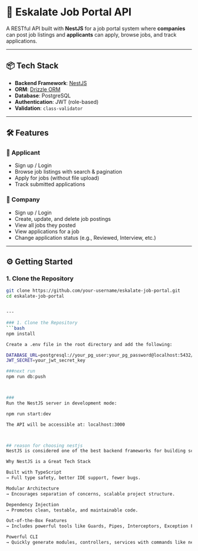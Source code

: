 # 🧠 Eskalate Job Portal API

A RESTful API built with **NestJS** for a job portal system where **companies** can post job listings and **applicants** can apply, browse jobs, and track applications.

---

## 📦 Tech Stack

- **Backend Framework**: [NestJS](https://nestjs.com)
- **ORM**: [Drizzle ORM](https://orm.drizzle.team/)
- **Database**: PostgreSQL
- **Authentication**: JWT (role-based)
- **Validation**: `class-validator`

---

## 🛠️ Features

### 👤 Applicant
- Sign up / Login
- Browse job listings with search & pagination
- Apply for jobs (without file upload)
- Track submitted applications

### 🏢 Company
- Sign up / Login
- Create, update, and delete job postings
- View all jobs they posted
- View applications for a job
- Change application status (e.g., Reviewed, Interview, etc.)

---

## ⚙️ Getting Started

### 1. Clone the Repository
```bash
git clone https://github.com/your-username/eskalate-job-portal.git
cd eskalate-job-portal


---

### 1. Clone the Repository
```bash
npm install

Create a .env file in the root directory and add the following:

DATABASE_URL=postgresql://your_pg_user:your_pg_password@localhost:5432/your_db_name
JWT_SECRET=your_jwt_secret_key

###next run 
npm run db:push



###
Run the NestJS server in development mode:

npm run start:dev

The API will be accessible at: localhost:3000



## reason for choosing nestjs 
NestJS is considered one of the best backend frameworks for building scalable, maintainable, and production-ready applications—especially in a TypeScript ecosystem.

Why NestJS is a Great Tech Stack

Built with TypeScript
→ Full type safety, better IDE support, fewer bugs.

Modular Architecture
→ Encourages separation of concerns, scalable project structure.

Dependency Injection
→ Promotes clean, testable, and maintainable code.

Out-of-the-Box Features
→ Includes powerful tools like Guards, Pipes, Interceptors, Exception Filters.

Powerful CLI
→ Quickly generate modules, controllers, services with commands like nest g resource.

